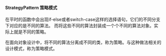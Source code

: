 ####  StrategyPattern 策略模式

在平时的函数中会出现if-else或者switch-case这样的选择语句，它们的不同分支下对应的是不同的算法。
而将这些不同的算法封装成一个个不同的算法对象。实际上就是不同的策略。


在面向对象设计中，将不同的算法分离成不同的类，称为策略。与这种做法相关的设计模式，称为策略模式。
